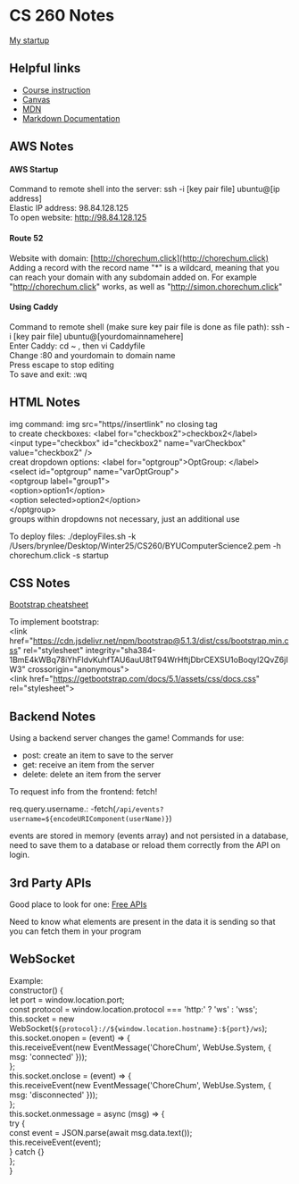 # CS 260 Notes

[My startup](https://startup.chorechum.click)

## Helpful links

- [Course instruction](https://github.com/webprogramming260)
- [Canvas](https://byu.instructure.com)
- [MDN](https://developer.mozilla.org)
- [Markdown Documentation](https://docs.github.com/en/get-started/writing-on-github/getting-started-with-writing-and-formatting-on-github/basic-writing-and-formatting-syntax)

## AWS Notes

#### AWS Startup
Command to remote shell into the server:   ssh -i [key pair file] ubuntu@[ip address]  
Elastic IP address:  98.84.128.125  
To open website:  http://98.84.128.125  
#### Route 52
Website with domain: [http://chorechum.click](http://chorechum.click)  
Adding a record with the record name "*" is a wildcard, meaning that you can reach your domain with any subdomain added on. For example "http://chorechum.click" works, as well as "http://simon.chorechum.click"
#### Using Caddy
Command to remote shell (make sure key pair file is done as file path): ssh -i [key pair file] ubuntu@[yourdomainnamehere]  
Enter Caddy: cd ~ , then vi Caddyfile  
Change :80 and yourdomain to domain name  
Press escape to stop editing  
To save and exit:   :wq  


## HTML Notes

img command: img src="https//insertlink"  no closing tag  
to create checkboxes: \<label for="checkbox2"\>checkbox2\</label\>  
          \<input type="checkbox" id="checkbox2" name="varCheckbox" value="checkbox2" /\>  
creat dropdown options: \<label for="optgroup"\>OptGroup: \</label\>  
        \<select id="optgroup" name="varOptGroup"\>  
          \<optgroup label="group1"\>  
            \<option\>option1\</option\>  
            \<option selected\>option2\</option\>  
          \</optgroup\>  
    groups within dropdowns not necessary, just an additional use   

To deploy files: ./deployFiles.sh -k /Users/brynlee/Desktop/Winter25/CS260/BYUComputerScience2.pem -h chorechum.click -s startup  


## CSS Notes  
[Bootstrap cheatsheet](https://getbootstrap.com/docs/5.0/examples/cheatsheet/)  

To implement bootstrap:  
          \<link href="https://cdn.jsdelivr.net/npm/bootstrap@5.1.3/dist/css/bootstrap.min.css" rel="stylesheet" integrity="sha384-1BmE4kWBq78iYhFldvKuhfTAU6auU8tT94WrHftjDbrCEXSU1oBoqyl2QvZ6jIW3" crossorigin="anonymous"\>  
    \<link href="https://getbootstrap.com/docs/5.1/assets/css/docs.css" rel="stylesheet"\>  

## Backend Notes  
Using a backend server changes the game!
Commands for use:
- post: create an item to save to the server
- get: receive an item from the server
- delete: delete an item from the server

To request info from the frontend:
fetch!

req.query.username.:
-fetch(`/api/events?username=${encodeURIComponent(userName)}`)

events are stored in memory (events array) and not persisted in a database, need to save them to a database or reload them correctly from the API on login.


## 3rd Party APIs
Good place to look for one: [Free APIs](https://www.freepublicapis.com/)  

Need to know what elements are present in the data it is sending so that you can fetch them in your program


## WebSocket
Example:  
          constructor() {  
                  let port = window.location.port;  
                  const protocol = window.location.protocol === 'http:' ? 'ws' : 'wss';  
                  this.socket = new WebSocket(`${protocol}://${window.location.hostname}:${port}/ws`);  
                  this.socket.onopen = (event) =\> {  
                      this.receiveEvent(new EventMessage('ChoreChum', WebUse.System, { msg: 'connected' }));  
                  };  
                  this.socket.onclose = (event) =\> {  
                      this.receiveEvent(new EventMessage('ChoreChum', WebUse.System, { msg: 'disconnected' }));  
                  };  
                  this.socket.onmessage = async (msg) =\> {  
                      try {  
                          const event = JSON.parse(await msg.data.text());  
                          this.receiveEvent(event);  
                      } catch {}  
                  };  
              }  

    
